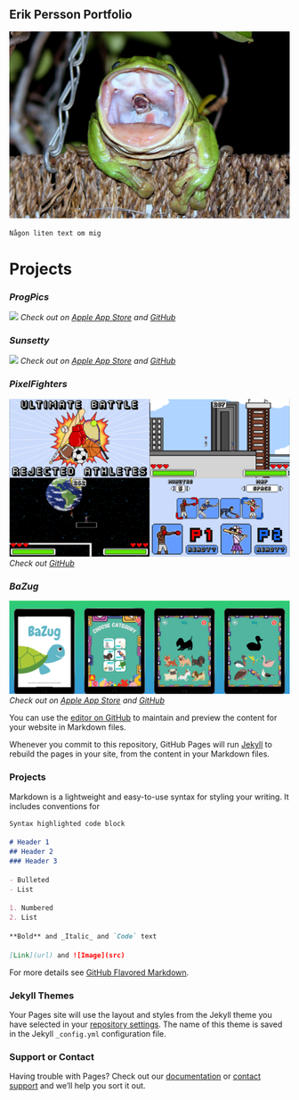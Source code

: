 ## Erik Persson Portfolio

![](frog.jpg)

`Någon liten text om mig`

# Projects

### *ProgPics*
![](/images/completeprog.png)
_Check out on [Apple App Store](https://apps.apple.com/us/app/progpics/id1539945683) and [GitHub](https://github.com/Macrid/ProgPics)_

### *Sunsetty*
![](/images/sunsettycomplete.png)
_Check out on [Apple App Store](https://apps.apple.com/us/app/sunsetty/id1547128188) and [GitHub](https://github.com/Macrid/sunsetter)_

### *PixelFighters*
![](/images/pixelfighterscomplete.png)
_Check out [GitHub](https://github.com/ChaacNado/PixelFighters)_

### *BaZug*
![](/images/bazugcomplete.png)
_Check out on [Apple App Store](https://apps.apple.com/us/app/bazug/id1546709763) and [GitHub](https://github.com/pontuscroneld/GruppSpelet)_






You can use the [editor on GitHub](https://github.com/Macrid/Portfolio/edit/gh-pages/index.md) to maintain and preview the content for your website in Markdown files.

Whenever you commit to this repository, GitHub Pages will run [Jekyll](https://jekyllrb.com/) to rebuild the pages in your site, from the content in your Markdown files.

### Projects



Markdown is a lightweight and easy-to-use syntax for styling your writing. It includes conventions for

```markdown
Syntax highlighted code block

# Header 1
## Header 2
### Header 3

- Bulleted
- List

1. Numbered
2. List

**Bold** and _Italic_ and `Code` text

[Link](url) and ![Image](src)
```

For more details see [GitHub Flavored Markdown](https://guides.github.com/features/mastering-markdown/).

### Jekyll Themes

Your Pages site will use the layout and styles from the Jekyll theme you have selected in your [repository settings](https://github.com/Macrid/Portfolio/settings). The name of this theme is saved in the Jekyll `_config.yml` configuration file.

### Support or Contact

Having trouble with Pages? Check out our [documentation](https://docs.github.com/categories/github-pages-basics/) or [contact support](https://github.com/contact) and we’ll help you sort it out.
